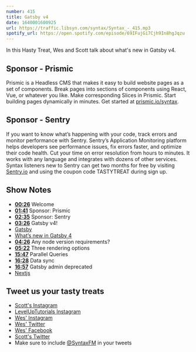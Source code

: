 ```yaml
---
number: 415
title: Gatsby v4
date: 1640001600925
url: https://traffic.libsyn.com/syntax/Syntax_-_415.mp3
spotify_url: https://open.spotify.com/episode/69IFujGi7Cjh9In8hgJqzu
---
```


In this Hasty Treat, Wes and Scott talk about what's new in Gatsby v4.

## Sponsor - Prismic

Prismic is a Headless CMS that makes it easy to build website pages as a set of components. Break pages into sections of components using React, Vue, or whatever you like. Make corresponding Slices in Prismic. Start building pages dynamically in minutes. Get started at [prismic.io/syntax](https://prismic.io/syntax).

## Sponsor - Sentry

If you want to know what’s happening with your code, track errors and monitor performance with Sentry. Sentry’s Application Monitoring platform helps developers see performance issues, fix errors faster, and optimize their code health. Cut your time on error resolution from hours to minutes. It works with any language and integrates with dozens of other services. Syntax listeners new to Sentry can get two months for  free by visiting [Sentry.io](https://sentry.io) and using the coupon code TASTYTREAT during sign up.

## Show Notes

* **[00:26](#t=00:26)** Welcome
* **[01:41](#t=01:41)** Sponsor: Prismic
* **[02:35](#t=02:35)** Sponsor: Sentry
* **[03:26](#t=03:26)** Gatsby v4!
* [Gatsby](https://www.gatsbyjs.com)
* [What’s new in Gatsby 4](https://www.gatsbyjs.com/blog/whats-new-in-gatsby-4)
* **[04:26](#t=04:26)** Any node version requirements?
* **[05:22](#t=05:22)** Three rendering options
* **[15:47](#t=15:47)** Parallel Queries
* **[16:28](#t=16:28)** Data sync
* **[16:57](#t=16:57)** Gatsby admin deprecated
* [Nextjs](https://nextjs.org)

## Tweet us your tasty treats

* [Scott's Instagram](https://www.instagram.com/stolinski/)
* [LevelUpTutorials Instagram](https://www.instagram.com/LevelUpTutorials/)
* [Wes' Instagram](https://www.instagram.com/wesbos/)
* [Wes' Twitter](https://twitter.com/wesbos)
* [Wes' Facebook](https://www.facebook.com/wesbos.developer)
* [Scott's Twitter](https://twitter.com/stolinski)
* Make sure to include [@SyntaxFM](https://twitter.com/SyntaxFM) in your tweets
